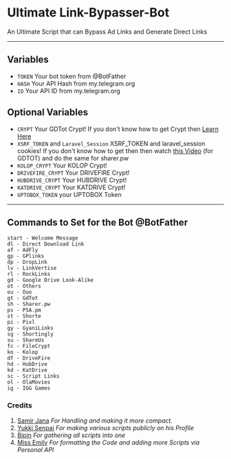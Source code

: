 # Ultimate Link-Bypasser-Bot

An Ultimate Script that can Bypass Ad Links and Generate Direct Links

---

## Variables

- `TOKEN` Your bot token from @BotFather
- `HASH` Your API Hash from my.telegram.org
- `ID` Your API ID from my.telegram.org

## Optional Variables
- `CRYPT` Your GDTot Crypt! If you don't know how to get Crypt then [Learn Here](https://www.youtube.com/watch?v=EfZ29CotRSU)
- `XSRF_TOKEN` and `Laravel_Session` XSRF_TOKEN and laravel_session cookies! If you don't know how to get then then watch [this Video](https://www.youtube.com/watch?v=EfZ29CotRSU) (for GDTOT) and do the same for sharer.pw
- `KOLOP_CRYPT` Your KOLOP Crypt!
- `DRIVEFIRE_CRYPT` Your DRIVEFIRE Crypt!
- `HUBDRIVE_CRYPT` Your HUBDRIVE Crypt!
- `KATDRIVE_CRYPT` Your KATDRIVE Crypt!
- `UPTOBOX_TOKEN` your UPTOBOX Token
---


## Commands to Set for the Bot @BotFather

```
start - Welcome Message
dl - Direct Download Link
af - AdFly
gp - GPlinks
dp - DropLink
lv - LinkVertise
rl - RockLinks
gd - Google Drive Look-Alike
ot - Others
ou - Ouo
gt - GdTot
sh - Sharer.pw
ps - PSA.pm
st - Shorte
pi - Pixl
gy - GyaniLinks
sg - Shortingly
su - ShareUs
fc - FileCrypt
ko - Kolop
df - DriveFire
hd - HubDrive
kd - KatDrive
sc - Script Links
ol - OlaMovies
ig - IGG Games
```

### Credits
1. [Samir Jana](https://github.com/SamirJanaOfficial) <i> For Handling and making it more compact. </i>
2. [Yukki Senpai](https://github.com/xcscxr) <i> For making various scripts publicly on his Profile </i>
3. [Bipin](https://github.com/bipinkrish) <i> For gathering all scripts into one </i>
4. [Miss Emily](https://github.com/missemily2022) <i> For formatting the Code and adding more Scripts via Personal API </i>

